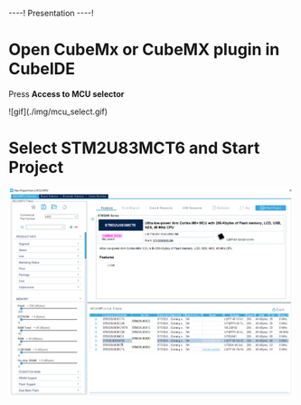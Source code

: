 ----!
Presentation
----!

# Open CubeMx or CubeMX plugin in CubeIDE
Press **Access to MCU selector**
<p> </p>
![gif](./img/mcu_select.gif)

# Select STM2U83MCT6 and Start Project
<p> </p>

![image](./img/DK_project.png)